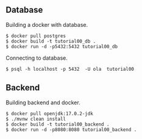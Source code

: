 ## Database

Building a docker with database.

```
$ docker pull postgres
$ docker build -t tutorial00_db .
$ docker run -d -p5432:5432 tutorial00_db
```

Connecting to database.

```
$ psql -h localhost -p 5432  -U ola  tutorial00
```

## Backend

Building backend and docker.

```
$ docker pull openjdk:17.0.2-jdk
$ ./mvnw clean install
$ docker build -t tutorial00_backend .
$ docker run -d -p8080:8080 tutorial00_backend .
```